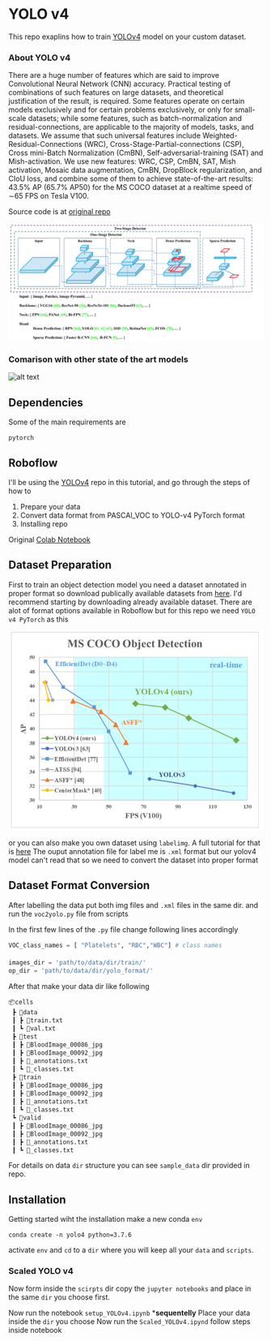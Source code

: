 # YOLO v4

This repo exaplins how to train [YOLOv4](https://arxiv.org/abs/2004.10934) model on your custom dataset. 
### About YOLO v4
There are a huge number of features which are said to improve Convolutional Neural Network (CNN) accuracy. Practical testing of combinations of such features on large datasets, and theoretical justification of the result, is required. Some features operate on certain models exclusively
and for certain problems exclusively, or only for small-scale datasets; while some features, such as batch-normalization
and residual-connections, are applicable to the majority of models, tasks, and datasets. We assume that such universal
features include Weighted-Residual-Connections (WRC), Cross-Stage-Partial-connections (CSP), Cross mini-Batch
Normalization (CmBN), Self-adversarial-training (SAT) and Mish-activation. We use new features: WRC, CSP,
CmBN, SAT, Mish activation, Mosaic data augmentation, CmBN, DropBlock regularization, and CIoU loss, and combine some of them to achieve state-of-the-art results: 43.5% AP (65.7% AP50) for the MS COCO dataset at a realtime speed of ∼65 FPS on Tesla V100. 

Source code is at [original repo](https://github.com/AlexeyAB/darknet)

![alt text](https://github.com/Mr-TalhaIlyas/YOLO-v4/blob/master/screens/img2.png)
### Comarison with other state of the art models
![alt text](https://github.com/Mr-TalhaIlyas/YOLO-v4/blob/master/screens/img1.png)
## Dependencies

Some of the main requirements are
```
pytorch
```

## Roboflow

I'll be using the [YOLOv4](https://github.com/roboflow-ai/pytorch-YOLOv4) repo in this tutorial, and go through the steps of how to

1. Prepare your data 
2. Convert data format from PASCAl_VOC to YOLO-v4 PyTorch format
3. Installing repo

Original [Colab Notebook](https://colab.research.google.com/drive/1b08y_nUYv5UtDY211NFfINY7Hy_pgZDt#scrollTo=lAoLxBEEz4FW)

## Dataset Preparation

First to train an object detection model you need a dataset annotated in proper format so download publically available datasets from [here](https://public.roboflow.com/).
I'd recommend starting by downloading already available dataset. There are alot of format options available in Roboflow but for this repo we need `YOLO v4 PyTorch` as this 

![alt text](https://github.com/Mr-TalhaIlyas/YOLO-v4/blob/master/screens/img.png?raw=true)

or you can also make you own dataset using `labelimg`. A full tutorial for that is [here](https://github.com/tzutalin/labelImg)
The ouput annotation file for label me is `.xml` format but our yolov4 model can't read that so we need to convert the dataset into proper format

## Dataset Format Conversion
 After labelling the data put both img files and `.xml` files in the same dir.
and run the `voc2yolo.py` file from scripts

In the first few lines of the `.py` file change following lines accordingly

```python
VOC_class_names = [ "Platelets", "RBC","WBC"] # class names
 
images_dir = 'path/to/data/dir/train/'
op_dir = 'path/to/data/dir/yolo_format/'

```
After that make your data dir like following

```
📦cells
 ┣ 📂data
 ┃ ┣ 📜train.txt
 ┃ ┗ 📜val.txt
 ┣ 📂test
 ┃ ┣ 📜BloodImage_00086_jpg
 ┃ ┣ 📜BloodImage_00092_jpg
 ┃ ┣ 📜_annotations.txt
 ┃ ┗ 📜_classes.txt
 ┣ 📂train
 ┃ ┣ 📜BloodImage_00086_jpg
 ┃ ┣ 📜BloodImage_00092_jpg
 ┃ ┣ 📜_annotations.txt
 ┃ ┗ 📜_classes.txt
 ┗ 📂valid
 ┃ ┣ 📜BloodImage_00086_jpg
 ┃ ┣ 📜BloodImage_00092_jpg
 ┃ ┣ 📜_annotations.txt
 ┃ ┗ 📜_classes.txt
```
For details on data `dir` structure you can see `sample_data` dir provided in repo.

## Installation
Getting started wiht the installation make a new conda `env`

```
conda create -n yolo4 python=3.7.6
```
activate `env` and `cd` to a `dir` where you will keep all your `data` and `scripts`.

### Scaled YOLO v4
Now form inside the `scirpts` dir copy the `jupyter notebooks` and place in the same `dir` you choose first.

Now run the notebook `setup_YOLOv4.ipynb` ***sequentelly**
Place your data inside the `dir` you choose
Now run the `Scaled_YOLOv4.ipynd` follow steps inside notebook


